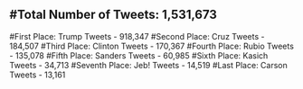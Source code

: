 #Total Number of Tweets: 1,531,673 
---
#First Place: Trump Tweets - 918,347
#Second Place: Cruz Tweets - 184,507
#Third Place: Clinton Tweets - 170,367
#Fourth Place: Rubio Tweets - 135,078
#Fifth Place: Sanders Tweets - 60,985
#Sixth Place: Kasich Tweets - 34,713
#Seventh Place: Jeb! Tweets - 14,519
#Last Place: Carson Tweets - 13,161
